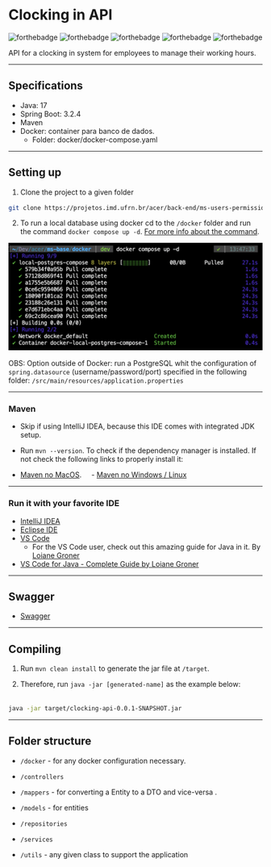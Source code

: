 # Clocking in API

![forthebadge](https://img.shields.io/badge/Acer-83B81A.svg?style=for-the-badge&logo=Acer&logoColor=white) ![forthebadge](https://img.shields.io/badge/Spring-6DB33F.svg?style=for-the-badge&logo=Spring&logoColor=white) ![forthebadge](https://img.shields.io/badge/Spring%20Boot-6DB33F.svg?style=for-the-badge&logo=Spring-Boot&logoColor=white) ![forthebadge](https://img.shields.io/badge/Apache%20Maven-C71A36.svg?style=for-the-badge&logo=Apache-Maven&logoColor=white) ![forthebadge](https://img.shields.io/badge/PostgreSQL-4169E1.svg?style=for-the-badge&logo=PostgreSQL&logoColor=white)

API for a clocking in system for employees to manage their working hours.

---

## Specifications

- Java: 17
- Spring Boot: 3.2.4
- Maven
- Docker: container para banco de dados.
  - Folder: docker/docker-compose.yaml

---

## Setting up

1. Clone the project to a given folder

```sh
git clone https://projetos.imd.ufrn.br/acer/back-end/ms-users-permissions.git
```

2. To run a local database using docker cd to the `/docker` folder and run the command `docker compose up -d`. [For more info about the command](https://docs.docker.com/engine/reference/commandline/compose_up).

![image](https://raw.githubusercontent.com/clizioguedes/images/main/ufrn/acer/sellercenter/ms-base/docker-compose.png)

OBS: Option outside of Docker: run a PostgreSQL whit the configuration of `spring.datasource` (username/password/port) specified in the following folder: `/src/main/resources/application.properties`

---

### Maven

- Skip if using IntelliJ IDEA, because this IDE comes with integrated JDK setup.

- Run `mvn --version`. To check if the dependency manager is installed. If not check the following links to properly install it:

- [Maven no MacOS](https://www.digitalocean.com/community/tutorials/install-maven-mac-os).
    - [Maven no Windows / Linux](https://www.baeldung.com/install-maven-on-windows-linux-mac)

---

### Run it with your favorite IDE

- [IntelliJ IDEA](https://www.jetbrains.com/idea/download)
- [Eclipse IDE](https://www.eclipse.org/downloads/packages/installer)
- [VS Code](https://code.visualstudio.com/download)
  - For the VS Code user, check out this amazing guide for Java in it. By [Loiane Groner](https://github.com/loiane)
- [VS Code for Java - Complete Guide by Loiane Groner](https://loiane.com/2024/03/visual-studio-code-for-java-the-complete-guide/)

---

## Swagger

- [Swagger](http://testes-asc.imd.ufrn.br:8070/api/user-permission/swagger-ui/index.html)

---

## Compiling

1. Run `mvn clean install` to generate the jar file at `/target`.

2. Therefore, run `java -jar [generated-name]` as the example below:

```sh

java -jar target/clocking-api-0.0.1-SNAPSHOT.jar

```

---

## Folder structure

- `/docker` - for any docker configuration necessary.

- `/controllers`

- `/mappers` - for converting a Entity to a DTO and vice-versa .

- `/models` - for entities

- `/repositories`

- `/services`

- `/utils` - any given class to support the application
